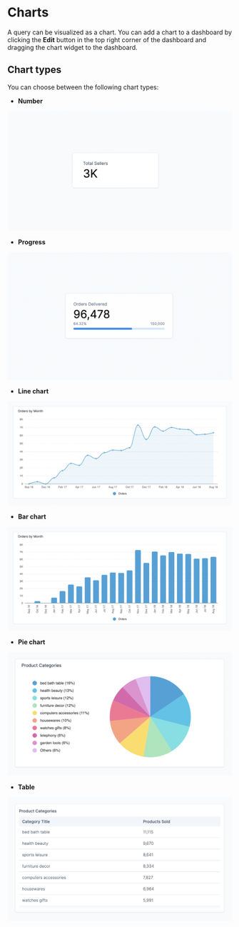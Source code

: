 # Charts

A query can be visualized as a chart. You can add a chart to a dashboard by clicking the **Edit** button in the top right corner of the dashboard and dragging the chart widget to the dashboard.

## Chart types

You can choose between the following chart types:

- **Number**

![Number](./images/number-chart.png)

- **Progress**

![Progress](./images/progress-chart.png)

- **Line chart**

![Line chart](./images/line-chart.png)

- **Bar chart**

![Bar chart](./images/bar-chart.png)

- **Pie chart**

![Pie chart](./images/pie-chart.png)

- **Table**

![Table](./images/table-chart.png)
